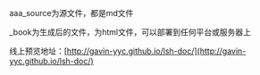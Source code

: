 aaa_source为源文件，都是md文件

_book为生成后的文件，为html文件，可以部署到任何平台或服务器上

线上预览地址：[http://gavin-yyc.github.io/lsh-doc/](http://gavin-yyc.github.io/lsh-doc/)
